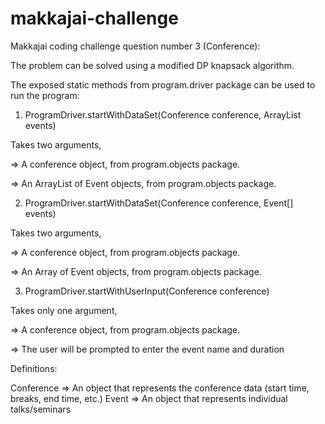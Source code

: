 # makkajai-challenge

Makkajai coding challenge question number 3 (Conference):

The problem can be solved using a modified DP knapsack algorithm.

The exposed static methods from program.driver package can be used to run the program:

1. ProgramDriver.startWithDataSet(Conference conference, ArrayList<Event> events)

Takes two arguments,

=> A conference object, from program.objects package.

=> An ArrayList of Event objects, from program.objects package. 

2. ProgramDriver.startWithDataSet(Conference conference, Event[] events)

Takes two arguments,

=> A conference object, from program.objects package.

=> An Array of Event objects, from program.objects package. 

3. ProgramDriver.startWithUserInput(Conference conference)

Takes only one argument,

=> A conference object, from program.objects package.

=> The user will be prompted to enter the event name and duration



Definitions:

Conference => An object that represents the conference data (start time, breaks, end time, etc.) 
Event => An object that represents individual talks/seminars 



